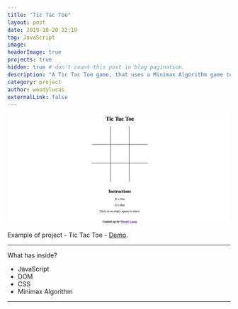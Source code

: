 ```yaml
---
title: "Tic Tac Toe"
layout: post
date: 2019-10-20 22:10
tag: JavaScript
image:
headerImage: true
projects: true
hidden: true # don't count this post in blog pagination
description: "A Tic Tac Toe game, that uses a Minimax Algorithm game to create a unbeatable tic tac toe game."
category: project
author: woodylucas
externalLink: false
---
```


![Screenshot](/assets/images/tic-tac-toe.png)

Example of project - Tic Tac Toe - [Demo](https://woodylucas.github.io/tictactoe/).

---

What has inside?

- JavaScript
- DOM
- CSS
- Minimax Algorithm

---
